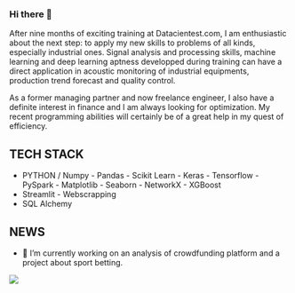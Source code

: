 

### Hi there 👋

After nine months of exciting training at Datacientest.com, I am enthusiastic about the next step:  to apply my new skills to problems of all kinds, especially industrial ones.
Signal analysis and processing skills, machine learning and deep learning aptness developped during training can have a direct application in  acoustic monitoring of industrial equipments, production trend forecast and quality control.

As a former managing partner and now freelance engineer, I also have a definite interest in finance and I am always looking for optimization. My recent programming abilities will certainly be of a great help in my quest of efficiency.

## TECH STACK

- PYTHON / Numpy - Pandas - Scikit Learn - Keras - Tensorflow - PySpark - Matplotlib - Seaborn - NetworkX - XGBoost
- Streamlit - Webscrapping
- SQL Alchemy

## NEWS

- 🔭 I’m currently working on an analysis of crowdfunding platform and a project about sport betting.    


![](https://komarev.com/ghpvc/?username=LaurentHP-Martin)


<!--
**LaurentHP-Martin/LaurentHP-Martin** is a ✨ _special_ ✨ repository because its `README.md` (this file) appears on your GitHub profile.

Here are some ideas to get you started:

- 🔭 I’m currently working on ...
- 🌱 I’m currently learning ...
- 👯 I’m looking to collaborate on ...
- 🤔 I’m looking for help with ...
- 💬 Ask me about ...
- 📫 How to reach me: ...
- 😄 Pronouns: ...
- ⚡ Fun fact: ...
-->
